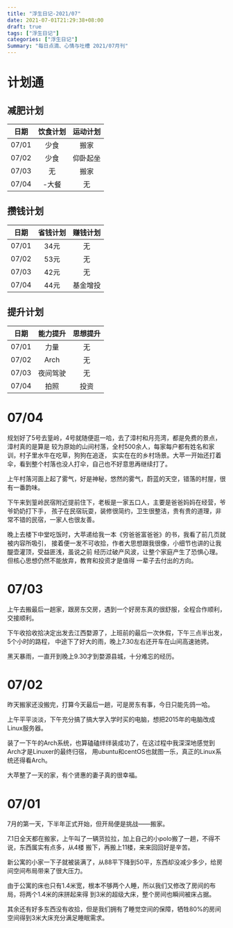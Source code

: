 ```yaml
---
title: "浮生日记-2021/07"
date: 2021-07-01T21:29:38+08:00
draft: true
tags: ["浮生日记"]
categories: ["浮生日记"]
Summary: "每日点滴、心情与吐槽 2021/07月刊"
---
```


# 计划通
## 减肥计划
| 日期  |  饮食计划  | 运动计划  |
| :--: | :----------------: | :-----------------:|
|07/01 | 少食 | 搬家 |
|07/02 | 少食 | 仰卧起坐 |
|07/03 | 无 | 搬家 |
|07/04 | -大餐 | 无 |

## 攒钱计划
| 日期  |  省钱计划  | 赚钱计划  |
| :--: | :-----------------: | :----------------:|
|07/01 | 34元 | 无 |
|07/02 | 53元 | 无 |
|07/03 | 42元 | 无 |
|07/04 | 44元 | 基金增投 |


## 提升计划
| 日期  |  能力提升  | 思想提升  |
| :--: | :-----------------: | :-----------------:|
|07/01 | 力量 | 无 |
|07/02 | Arch | 无 |
|07/03 | 夜间驾驶 | 无 |
|07/04 | 拍照 | 投资 |

# 07/04
规划好了5号去篁岭，4号就随便逛一哈，去了漳村和月亮湾，都是免费的景点，漳村真的是算是
较为原始的山间村落，全村500余人，每家每户都有姓名和家训，村子里水牛在吃草，狗狗在追逐，
实实在在的乡村场景。大苹一开始还打着伞，看到整个村落也没人打伞，自己也不好意思再继续打了。

上午村落河面上起了雾气，好是神秘，悠然的雾气，蔚蓝的天空，错落的村屋，很有一番韵味。

下午来到篁岭民宿附近提前住下，老板是一家五口人，主要是爸爸妈妈在经营，爷爷奶奶打下手，
孩子在民宿玩耍，装修很简约，卫生很整洁，贵有贵的道理，非常不错的民宿，一家人也很友善。

晚上去楼下中堂吃饭时，大苹递给我一本《穷爸爸富爸爸》的书，我看了前几页就被内容所吸引，
接着便一发不可收拾，作者大思想跟我很像，小细节也讲的让我醍壶灌顶，受益匪浅，虽说之前
经历过破产风波，让整个家庭产生了恐惧心理。但核心思想仍然不能放弃，教育和投资才是值得
一辈子去付出的方向。

# 07/03
上午去搬最后一趟家，跟房东交房，遇到一个好房东真的很舒服，全程合作顺利，交接顺利。

下午收拾收拾决定出发去江西婺源了，上班前的最后一次休假，下午三点半出发，5个小时的路程，
中途下了好大的雨，晚上7.30左右还开车在山间高速驰骋。

黑天暴雨，一直开到晚上9.30才到婺源县城，十分难忘的经历。

# 07/02
昨天搬家还没搬完，打算今天最后一趟，可是房东有事，今日只能先鸽一哈。

上午平平淡淡，下午充分搞了搞大学入学时买的电脑，想把2015年的电脑改成Linux服务器。

装了一下午的Arch系统，也算磕磕绊绊装成功了，在这过程中我深深地感觉到Arch才是Linuxer的最终归宿，
用ubuntu和centOS也就图一乐，真正的Linux系统还得看Arch。

大苹整了一天的家，有个贤惠的妻子真的很幸福。

# 07/01
7月的第一天，下半年正式开始，但开局便是挑战——搬家。

7.1日全天都在搬家，上午叫了一辆货拉拉，加上自己的小polo搬了一趟，不得不说，东西属实有点多，从4楼
搬下，再搬上11楼，来来回回好是辛苦。

新公寓的小家一下子就被装满了，从88平下降到50平，东西却没减少多少，给房间空间布局带来了很大压力。

由于公寓的床也只有1.4米宽，根本不够两个人睡，所以我们又修改了房间的布局，将两个1.4米的床拼起来得
到3米的超级大床，整个房间也瞬间被床占据。

其余还有好多东西没有收拾，但是我们拥有了睡觉空间的保障，牺牲80%的房间空间得到3米大床充分满足睡眠需求。
